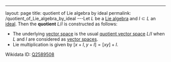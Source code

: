 ---
 layout: page
 title: quotient of Lie algebra by ideal
 permalink: /quotient_of_Lie_algebra_by_ideal
---Let $L$ be a [Lie algebra](https://defsmath.github.io/DefsMath/Lie_algebra) and $I\subset L$ an [ideal](https://defsmath.github.io/DefsMath/ideal_of_a_Lie_algebra). Then the **quotient** $L / I$ is constructed as follows:
- The underlying [vector space](https://defsmath.github.io/DefsMath/vector_space) is the usual [quotient vector space](https://defsmath.github.io/DefsMath/quotient_vector_space) $L/I$ when $L$ and $I$ are considered as [vector spaces](https://defsmath.github.io/DefsMath/vector_space). 
- Lie multiplication is given by $[x+I,y+I] = [xy]+I$.

Wikidata ID: [Q2589508](https://www.wikidata.org/wiki/Q2589508)